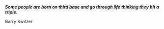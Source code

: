 _**Some people are born on third base and go through life thinking they hit a triple.**_

Barry Switzer